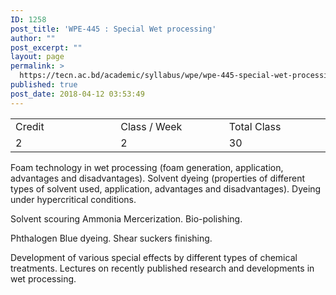 ```yaml
---
ID: 1258
post_title: 'WPE-445 : Special Wet processing'
author: ""
post_excerpt: ""
layout: page
permalink: >
  https://tecn.ac.bd/academic/syllabus/wpe/wpe-445-special-wet-processing
published: true
post_date: 2018-04-12 03:53:49
---
```

<table width="624">
<tbody>
<tr>
<td width="207">Credit</td>
<td width="217">Class / Week</td>
<td width="200">Total Class</td>
</tr>
<tr>
<td width="207">2</td>
<td width="217">2</td>
<td width="200">30</td>
</tr>
</tbody>
</table>
Foam technology in wet processing (foam generation, application, advantages and disadvantages). Solvent dyeing (properties of different types of solvent used, application, advantages and disadvantages). Dyeing under hypercritical conditions.

Solvent scouring Ammonia Mercerization. Bio-polishing.

Phthalogen Blue dyeing. Shear suckers finishing.

Development of various special effects by different types of chemical treatments. Lectures on recently published research and developments in wet processing.